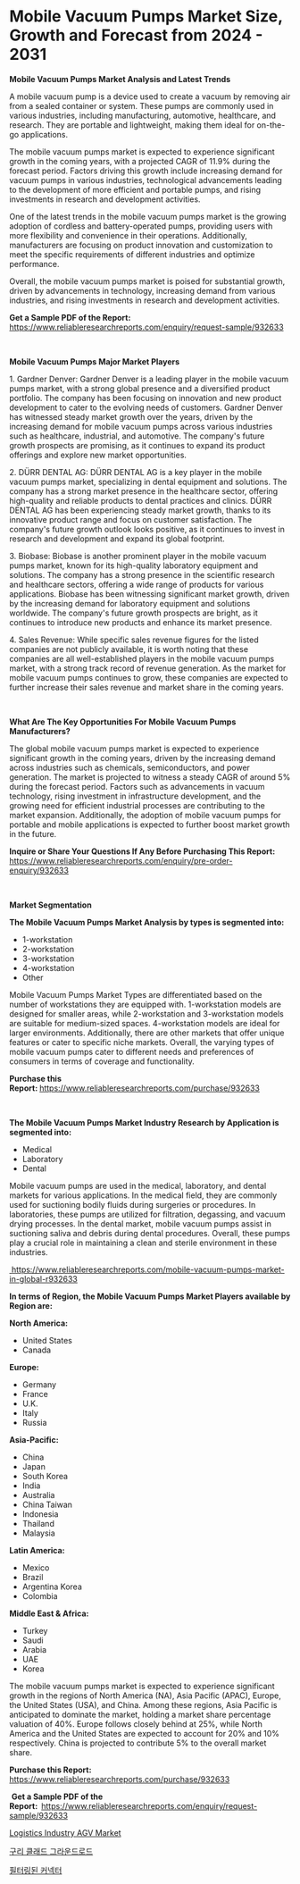 <p><h1>Mobile Vacuum Pumps Market Size, Growth and Forecast from 2024 - 2031</h1></p><p><strong>Mobile Vacuum Pumps Market Analysis and Latest Trends</strong></p>
<p><p>A mobile vacuum pump is a device used to create a vacuum by removing air from a sealed container or system. These pumps are commonly used in various industries, including manufacturing, automotive, healthcare, and research. They are portable and lightweight, making them ideal for on-the-go applications.</p><p>The mobile vacuum pumps market is expected to experience significant growth in the coming years, with a projected CAGR of 11.9% during the forecast period. Factors driving this growth include increasing demand for vacuum pumps in various industries, technological advancements leading to the development of more efficient and portable pumps, and rising investments in research and development activities.</p><p>One of the latest trends in the mobile vacuum pumps market is the growing adoption of cordless and battery-operated pumps, providing users with more flexibility and convenience in their operations. Additionally, manufacturers are focusing on product innovation and customization to meet the specific requirements of different industries and optimize performance.</p><p>Overall, the mobile vacuum pumps market is poised for substantial growth, driven by advancements in technology, increasing demand from various industries, and rising investments in research and development activities.</p></p>
<p><strong>Get a Sample PDF of the Report:&nbsp;</strong> <a href="https://www.reliableresearchreports.com/enquiry/request-sample/932633">https://www.reliableresearchreports.com/enquiry/request-sample/932633</a></p>
<p>&nbsp;</p>
<p><strong>Mobile Vacuum Pumps Major Market Players</strong></p>
<p><p>1. Gardner Denver: Gardner Denver is a leading player in the mobile vacuum pumps market, with a strong global presence and a diversified product portfolio. The company has been focusing on innovation and new product development to cater to the evolving needs of customers. Gardner Denver has witnessed steady market growth over the years, driven by the increasing demand for mobile vacuum pumps across various industries such as healthcare, industrial, and automotive. The company's future growth prospects are promising, as it continues to expand its product offerings and explore new market opportunities.</p><p>2. DÜRR DENTAL AG: DÜRR DENTAL AG is a key player in the mobile vacuum pumps market, specializing in dental equipment and solutions. The company has a strong market presence in the healthcare sector, offering high-quality and reliable products to dental practices and clinics. DÜRR DENTAL AG has been experiencing steady market growth, thanks to its innovative product range and focus on customer satisfaction. The company's future growth outlook looks positive, as it continues to invest in research and development and expand its global footprint.</p><p>3. Biobase: Biobase is another prominent player in the mobile vacuum pumps market, known for its high-quality laboratory equipment and solutions. The company has a strong presence in the scientific research and healthcare sectors, offering a wide range of products for various applications. Biobase has been witnessing significant market growth, driven by the increasing demand for laboratory equipment and solutions worldwide. The company's future growth prospects are bright, as it continues to introduce new products and enhance its market presence.</p><p>4. Sales Revenue: While specific sales revenue figures for the listed companies are not publicly available, it is worth noting that these companies are all well-established players in the mobile vacuum pumps market, with a strong track record of revenue generation. As the market for mobile vacuum pumps continues to grow, these companies are expected to further increase their sales revenue and market share in the coming years.</p></p>
<p>&nbsp;</p>
<p><strong>What Are The Key Opportunities For Mobile Vacuum Pumps Manufacturers?</strong></p>
<p><p>The global mobile vacuum pumps market is expected to experience significant growth in the coming years, driven by the increasing demand across industries such as chemicals, semiconductors, and power generation. The market is projected to witness a steady CAGR of around 5% during the forecast period. Factors such as advancements in vacuum technology, rising investment in infrastructure development, and the growing need for efficient industrial processes are contributing to the market expansion. Additionally, the adoption of mobile vacuum pumps for portable and mobile applications is expected to further boost market growth in the future.</p></p>
<p><strong>Inquire or Share Your Questions If Any Before Purchasing This Report:</strong> <a href="https://www.reliableresearchreports.com/enquiry/pre-order-enquiry/932633">https://www.reliableresearchreports.com/enquiry/pre-order-enquiry/932633</a></p>
<p>&nbsp;</p>
<p><strong>Market Segmentation</strong></p>
<p><strong>The Mobile Vacuum Pumps Market Analysis by types is segmented into:</strong></p>
<p><ul><li>1-workstation</li><li>2-workstation</li><li>3-workstation</li><li>4-workstation</li><li>Other</li></ul></p>
<p><p>Mobile Vacuum Pumps Market Types are differentiated based on the number of workstations they are equipped with. 1-workstation models are designed for smaller areas, while 2-workstation and 3-workstation models are suitable for medium-sized spaces. 4-workstation models are ideal for larger environments. Additionally, there are other markets that offer unique features or cater to specific niche markets. Overall, the varying types of mobile vacuum pumps cater to different needs and preferences of consumers in terms of coverage and functionality.</p></p>
<p><strong>Purchase this Report:&nbsp;</strong><a href="https://www.reliableresearchreports.com/purchase/932633">https://www.reliableresearchreports.com/purchase/932633</a></p>
<p>&nbsp;</p>
<p><strong>The Mobile Vacuum Pumps Market Industry Research by Application is segmented into:</strong></p>
<p><ul><li>Medical</li><li>Laboratory</li><li>Dental</li></ul></p>
<p><p>Mobile vacuum pumps are used in the medical, laboratory, and dental markets for various applications. In the medical field, they are commonly used for suctioning bodily fluids during surgeries or procedures. In laboratories, these pumps are utilized for filtration, degassing, and vacuum drying processes. In the dental market, mobile vacuum pumps assist in suctioning saliva and debris during dental procedures. Overall, these pumps play a crucial role in maintaining a clean and sterile environment in these industries.</p></p>
<p><a href="https://www.reliableresearchreports.com/mobile-vacuum-pumps-market-in-global-r932633">&nbsp;https://www.reliableresearchreports.com/mobile-vacuum-pumps-market-in-global-r932633</a></p>
<p><strong>In terms of Region, the Mobile Vacuum Pumps Market Players available by Region are:</strong></p>
<p>
    <p> <strong> North America: </strong>
        <ul>
            <li>United States</li>
            <li>Canada</li>
        </ul>
        </p> 
    <p> <strong> Europe: </strong>
        <ul>
            <li>Germany</li>
            <li>France</li>
            <li>U.K.</li>
            <li>Italy</li>
            <li>Russia</li>
        </ul>
        </p> 
    <p> <strong> Asia-Pacific: </strong>
        <ul>
            <li>China</li>
            <li>Japan</li>
            <li>South Korea</li>
            <li>India</li>
            <li>Australia</li>
            <li>China Taiwan</li>
            <li>Indonesia</li>
            <li>Thailand</li>
            <li>Malaysia</li>
        </ul>
        </p> 
    <p> <strong> Latin America: </strong>
        <ul>
            <li>Mexico</li>
            <li>Brazil</li>
            <li>Argentina Korea</li>
            <li>Colombia</li>
        </ul>
        </p> 
    <p> <strong> Middle East & Africa: </strong>
        <ul>
            <li>Turkey</li>
            <li>Saudi</li>
            <li>Arabia</li>
            <li>UAE</li>
            <li>Korea</li>
        </ul>
    </p>
    </p>
<p><p>The mobile vacuum pumps market is expected to experience significant growth in the regions of North America (NA), Asia Pacific (APAC), Europe, the United States (USA), and China. Among these regions, Asia Pacific is anticipated to dominate the market, holding a market share percentage valuation of 40%. Europe follows closely behind at 25%, while North America and the United States are expected to account for 20% and 10% respectively. China is projected to contribute 5% to the overall market share.</p></p>
<p><strong>Purchase this Report: </strong><a href="https://www.reliableresearchreports.com/purchase/932633">https://www.reliableresearchreports.com/purchase/932633</a></p>
<p>&nbsp;<strong>Get a Sample PDF of the Report:&nbsp;&nbsp;</strong><a href="https://www.reliableresearchreports.com/enquiry/request-sample/932633">https://www.reliableresearchreports.com/enquiry/request-sample/932633</a></p>
<p><strong></strong></p>
<p><p><a href="https://github.com/mabutironaldo/Market-Research-Report-List-4/blob/main/logistics-industry-agv-market.md">Logistics Industry AGV Market</a></p><p><a href="https://github.com/hxzi07639916/Market-Research-Report-List-2/blob/main/620147877360.md">구리 클래드 그라운드로드</a></p><p><a href="https://medium.com/@douglasvasquez626/%ED%95%84%ED%84%B0%EB%A7%81%EB%90%9C-%EC%BB%A4%EB%84%A5%ED%84%B0-%EC%8B%9C%EC%9E%A5-%EA%B7%9C%EB%AA%A8-cagr-%ED%8A%B8%EB%A0%8C%EB%93%9C-2024-2030-f236aa2e8f17">필터링된 커넥터</a></p></p>